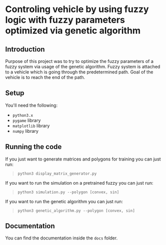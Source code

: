 # Controling vehicle by using fuzzy logic with fuzzy parameters optimized via genetic algorithm

## Introduction

Purpose of this project was to try to optimize the fuzzy parameters of a fuzzy system via usage of the genetic algorithm. Fuzzy system is attached to a vehicle which is going through the predetermined path. Goal of the vehicle is to reach the end of the path.

## Setup

You'll need the following:

- `python3.x`
- `pygame` library
- `matplotlib` library
- `numpy` library

## Running the code

If you just want to generate matrices and polygons for training you can just run:

> `python3 display_matrix_generator.py `

If you want to run the simulation on a pretrained fuzzy you can just run:
 
> `python3 simulation.py --polygon [convex, sin]`

If you want to run the genetic algorithm you can just run:
 
> `python3 genetic_algorithm.py --polygon [convex, sin]`

## Documentation

You can find the documentation inside the `docs` folder.

